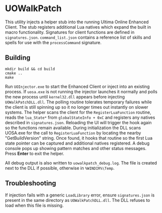 # UOWalkPatch

This utility injects a helper stub into the running Ultima Online Enhanced Client. The stub registers additional Lua natives which expand the built in macro functionality. Signatures for client functions are defined in `signatures.json`.
`command_list.json` contains a reference list of skills and spells for use with the `processCommand` signature.

## Building

```
mkdir build && cd build
cmake ..
make
```

Run `UOInjector.exe` to start the Enhanced Client or inject into an existing
process. If `uosa.exe` is not running the injector launches it normally and
polls the new process until `kernel32.dll` appears before injecting
`UOWalkPatchDLL.dll`. The polling routine tolerates temporary failures while the
client is still spinning up so it no longer times out instantly on slower
systems.
The helper scans the client for the `RegisterLuaFunction` routine, reads the
`lua_State*` from `globalStateInfo + 0xC` and registers any natives described
in `signatures.json`.
Reloading the UI will trigger the hook again so the functions remain available.
During initialization the DLL scans UOSA.exe for the call to
`RegisterLuaFunction` by locating the nearby "GetBuildVersion" string.
Once found, it hooks that routine so the first Lua state pointer can be
captured and additional natives registered.
A debug console pops up showing pattern matches and other status messages.
Press **Enter** to exit the helper.

All debug output is also written to `uowalkpatch_debug.log`. The file is created
next to the DLL if possible, otherwise in `%WINDIR%\Temp`.

## Troubleshooting

If injection fails with a generic `LoadLibrary` error, ensure `signatures.json`
is present in the same directory as `UOWalkPatchDLL.dll`. The DLL refuses to
load when this file is missing.
